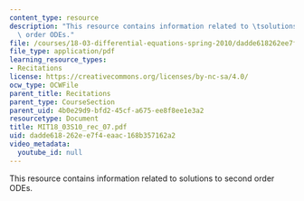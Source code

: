 ```yaml
---
content_type: resource
description: "This resource contains information related to \tsolutions to second\
  \ order ODEs."
file: /courses/18-03-differential-equations-spring-2010/dadde618262ee7f4eaac168b357162a2_MIT18_03S10_rec_07.pdf
file_type: application/pdf
learning_resource_types:
- Recitations
license: https://creativecommons.org/licenses/by-nc-sa/4.0/
ocw_type: OCWFile
parent_title: Recitations
parent_type: CourseSection
parent_uid: 4b0e29d9-bfd2-45cf-a675-ee8f8ee1e3a2
resourcetype: Document
title: MIT18_03S10_rec_07.pdf
uid: dadde618-262e-e7f4-eaac-168b357162a2
video_metadata:
  youtube_id: null
---
```

This resource contains information related to 	solutions to second order ODEs.